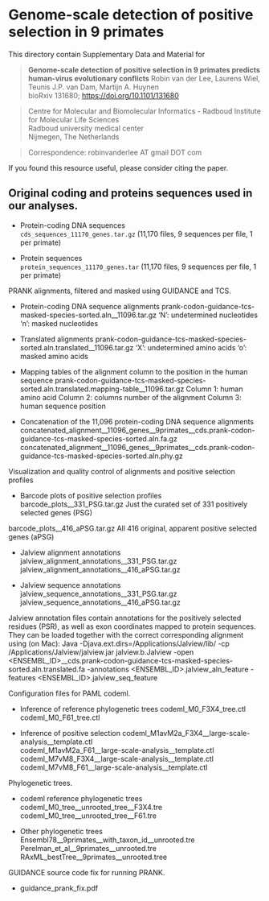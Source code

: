 # Genome-scale detection of positive selection in 9 primates

This directory contain Supplementary Data and Material for

> **Genome-scale detection of positive selection in 9 primates predicts human-virus evolutionary conflicts**
> Robin van der Lee, Laurens Wiel, Teunis J.P. van Dam, Martijn A. Huynen  
> bioRxiv 131680; https://doi.org/10.1101/131680

> Centre for Molecular and Biomolecular Informatics - Radboud Institute for Molecular Life Sciences<br/>
> Radboud university medical center<br/>
> Nijmegen, The Netherlands

> Correspondence: robinvanderlee AT gmail DOT com

If you found this resource useful, please consider citing the paper.


## Original coding and proteins sequences used in our analyses.
- Protein-coding DNA sequences<br/>
`cds_sequences_11170_genes.tar.gz`	(11,170 files, 9 sequences per file, 1 per primate)

- Protein sequences<br/>
`protein_sequences_11170_genes.tar`	(11,170 files, 9 sequences per file, 1 per primate)



PRANK alignments, filtered and masked using GUIDANCE and TCS.

-	Protein-coding DNA sequence alignments
prank-codon-guidance-tcs-masked-species-sorted.aln__11096.tar.gz
‘N’: undetermined nucleotides
‘n’: masked nucleotides

-	Translated alignments
prank-codon-guidance-tcs-masked-species-sorted.aln.translated__11096.tar.gz
 ‘X’: undetermined amino acids
‘o’: masked amino acids

-	Mapping tables of the alignment column to the position in the human sequence
prank-codon-guidance-tcs-masked-species-sorted.aln.translated.mapping-table__11096.tar.gz
Column 1: human amino acid
Column 2: columns number of the alignment
Column 3: human sequence position

-	Concatenation of the 11,096 protein-coding DNA sequence alignments
concatenated_alignment__11096_genes__9primates__cds.prank-codon-guidance-tcs-masked-species-sorted.aln.fa.gz
concatenated_alignment__11096_genes__9primates__cds.prank-codon-guidance-tcs-masked-species-sorted.aln.phy.gz



Visualization and quality control of alignments and positive selection profiles

-	Barcode plots of positive selection profiles
barcode_plots__331_PSG.tar.gz
Just the curated set of 331 positively selected genes (PSG)

barcode_plots__416_aPSG.tar.gz
All 416 original, apparent positive selected genes (aPSG)

-	Jalview alignment annotations
jalview_alignment_annotations__331_PSG.tar.gz
jalview_alignment_annotations__416_aPSG.tar.gz

-	Jalview sequence annotations
jalview_sequence_annotations__331_PSG.tar.gz
jalview_sequence_annotations__416_aPSG.tar.gz

Jalview annotation files contain annotations for the positively selected residues (PSR), as well as exon coordinates mapped to protein sequences. They can be loaded together with the correct corresponding alignment using (on Mac):
Java	-Djava.ext.dirs=/Applications/Jalview/lib/
	-cp /Applications/Jalview/jalview.jar jalview.b.Jalview
	-open <ENSEMBL_ID>__cds.prank-codon-guidance-tcs-masked-species-sorted.aln.translated.fa
	-annotations <ENSEMBL_ID>.jalview_aln_feature
	-features <ENSEMBL_ID>.jalview_seq_feature



Configuration files for PAML codeml.

-	Inference of reference phylogenetic trees
codeml_M0_F3X4_tree.ctl
codeml_M0_F61_tree.ctl

-	Inference of positive selection
codeml_M1avM2a_F3X4__large-scale-analysis__template.ctl  
codeml_M1avM2a_F61__large-scale-analysis__template.ctl
codeml_M7vM8_F3X4__large-scale-analysis__template.ctl
codeml_M7vM8_F61__large-scale-analysis__template.ctl



Phylogenetic trees.

-	codeml reference phylogenetic trees
codeml_M0_tree__unrooted_tree__F3X4.tre
codeml_M0_tree__unrooted_tree__F61.tre

-	Other phylogenetic trees
Ensembl78__9primates__with_taxon_id__unrooted.tre
Perelman_et_al__9primates__unrooted.tre
RAxML_bestTree__9primates__unrooted.tree



GUIDANCE source code fix for running PRANK.

- guidance_prank_fix.pdf